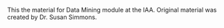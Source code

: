 This the material for Data Mining module at the IAA.  Original material was created by Dr. Susan Simmons.